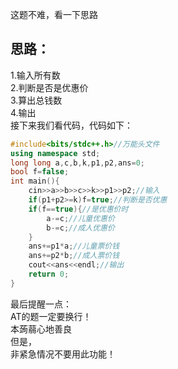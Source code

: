这题不难，看一下思路     
## 思路：      
1.输入所有数     
2.判断是否是优惠价     
3.算出总钱数    
4.输出     
接下来我们看代码，代码如下：   
```cpp
#include<bits/stdc++.h>//万能头文件
using namespace std;
long long a,c,b,k,p1,p2,ans=0;
bool f=false;
int main(){
	cin>>a>>b>>c>>k>>p1>>p2;//输入
	if(p1+p2>=k)f=true;//判断是否优惠
	if(f==true){//是优惠价时
		a-=c;//儿童优惠价
		b-=c;//成人优惠价
	}
	ans+=p1*a;//儿童票价钱
	ans+=p2*b;//成人票价钱
	cout<<ans<<endl;//输出
	return 0;
}

```
最后提醒一点：    
AT的题一定要换行！    
本蒟蒻心地善良    
但是，    
非紧急情况不要用此功能！   